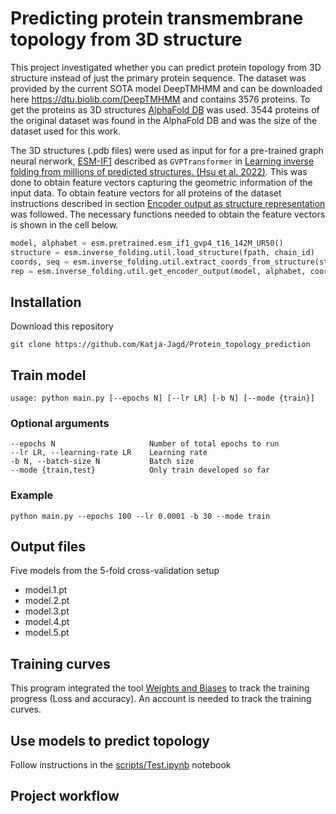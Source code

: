 # Predicting protein transmembrane topology from 3D structure

This project investigated whether you can predict protein topology from 3D structure instead of just the primary protein sequence. The dataset was provided by the current SOTA model DeepTMHMM and can be downloaded here https://dtu.biolib.com/DeepTMHMM and contains 3576 proteins. To get the proteins as 3D structures [AlphaFold DB](https://alphafold.ebi.ac.uk) was used. 3544 proteins of the original dataset was found in the AlphaFold DB and was the size of the dataset used for this work.

The 3D structures (.pdb files) were used as input for for a pre-trained graph neural nerwork, [ESM-IF1](https://github.com/facebookresearch/esm#invf) described as <code>GVPTransformer</code> in [Learning inverse folding from millions of predicted structures. (Hsu et al. 2022)](https://www.biorxiv.org/content/10.1101/2022.04.10.487779v2). This was done to obtain feature vectors capturing the geometric information of the input data. To obtain feature vectors for all proteins of the dataset instructions described in section [Encoder output as structure representation](https://github.com/facebookresearch/esm/tree/main/examples/inverse_folding) was followed. The necessary functions needed to obtain the feature vectors is shown in the cell below.  

```python
model, alphabet = esm.pretrained.esm_if1_gvp4_t16_142M_UR50()
structure = esm.inverse_folding.util.load_structure(fpath, chain_id)
coords, seq = esm.inverse_folding.util.extract_coords_from_structure(structure)
rep = esm.inverse_folding.util.get_encoder_output(model, alphabet, coords)
```
## Installation
Download this repository 
```
git clone https://github.com/Katja-Jagd/Protein_topology_prediction
```
## Train model
```
usage: python main.py [--epochs N] [--lr LR] [-b N] [--mode {train}]
```
### Optional arguments

```
--epochs N                     Number of total epochs to run
--lr LR, --learning-rate LR    Learning rate
-b N, --batch-size N           Batch size
--mode {train,test}            Only train developed so far
```
### Example
```
python main.py --epochs 100 --lr 0.0001 -b 30 --mode train
```
## Output files
Five models from the 5-fold cross-validation setup
- model.1.pt
- model.2.pt
- model.3.pt
- model.4.pt
- model.5.pt

## Training curves
This program integrated the tool [Weights and Biases](https://wandb.ai/site) to track the training progress (Loss and accuracy). An account is needed to track the training curves. 

## Use models to predict topology 
Follow instructions in the [scripts/Test.ipynb](https://github.com/Katja-Jagd/Protein_topology_prediction/blob/main/scripts/Test.ipynb) notebook 

## Project workflow


